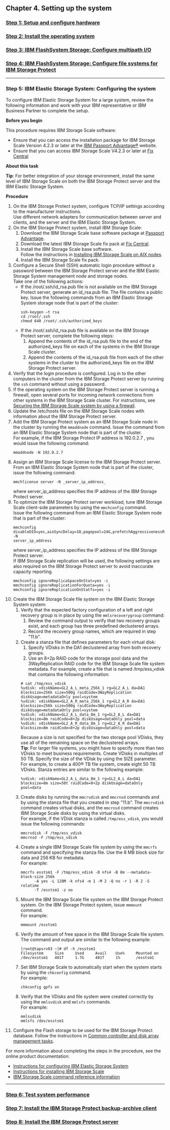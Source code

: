 ## Chapter 4. Setting up the system

### [Step 1: Setup and configure hardware](4.1-step-1-setup-and-configure-hardware.md)
### [Step 2: Install the operating system](4.2-step-2-install-the-operating-system.md)
### [Step 3: IBM FlashSystem Storage: Configure multipath I/O](4.3-step-3-ibm-flashsystem-storage-configure-multipath-io.md)
### [Step 4: IBM FlashSystem Storage: Configure file systems for IBM Storage Protect](4.4-step-4-ibm-flashsystem-storage-configure-file-systems-for-ibm-storage-protect.md)

---

### Step 5: IBM Elastic Storage System: Configuring the system

To configure IBM Elastic Storage System for a large system, review the following information and work with your IBM representative or IBM Business Partner to complete the setup.

**Before you begin**

This procedure requires IBM Storage Scale software:
* Ensure that you can access the installation package for IBM Storage Scale Version 4.2.3 or later at the [IBM Passport Advantage®](http://www.ibm.com/software/passportadvantage/) website.
* Ensure that you can access IBM Storage Scale V4.2.3 or later at [Fix Central](http://www.ibm.com/support/fixcentral)

**About this task**

**Tip**: For better integration of your storage environment, install the same level of IBM Storage Scale on both the IBM Storage Protect server and the IBM Elastic Storage System.

**Procedure**

1. On the IBM Storage Protect system, configure TCP/IP settings according to the manufacturer instructions. </br> Use different network adapters for communication between server and clients, and the server and the IBM Elastic Storage System.
1. On the IBM Storage Protect system, install IBM Storage Scale:
   1. Download the IBM Storage Scale base software package at [Passport Advantage](http://www.ibm.com/software/passportadvantage/).
   1. Download the latest IBM Storage Scale fix pack at [Fix Central](http://www.ibm.com/support/fixcentral).
   1. Install the IBM Storage Scale base software. </br>
      Follow the instructions in [Installing IBM Storage Scale on AIX nodes](https://www.ibm.com/docs/en/storage-scale/5.2.0?topic=installing-storage-scale-aix-nodes).
   1. Install the IBM Storage Scale fix pack.
1. Configure a Secure Shell (SSH) automatic login procedure without a password between the IBM Storage Protect server and the IBM Elastic Storage System management node and storage nodes. </br>Take one of the following actions:
   * If the /root/.ssh/id_rsa.pub file is not available on the IBM Storage Protect server, generate an id_rsa.pub file. The file contains a public key. Issue the following commands from an IBM Elastic Storage System storage node that is part of the cluster:
     ```
     ssh-keygen –t rsa
     cd /root/.ssh
     chmod 640 /root/.ssh/authorized_keys
     ```
   * If the /root/.ssh/id_rsa.pub file is available on the IBM Storage Protect server, complete the following steps:
     1. Append the contents of the id_rsa.pub file to the end of the authorized_keys file on each of the systems in the IBM Storage Scale cluster.
     1. Append the contents of the id_rsa.pub file from each of the other systems in the cluster to the authorized_keys file on the IBM Storage Protect server.
1. Verify that the login procedure is configured. Log in to the other computers in the cluster from the IBM Storage Protect server by running the `ssh` command without using a password.
1. If the operating system on the IBM Storage Protect server is running a firewall, open several ports for incoming network connections from other systems in the IBM Storage Scale cluster. For instructions, see [Securing the IBM Storage Scale system by using a firewall](https://www.ibm.com/docs/en/storage-scale/5.2.0?topic=topics-securing-storage-scale-system-using-firewall).
1. Update the /etc/hosts file on the IBM Storage Scale nodes with information about the IBM Storage Protect server.
1. Add the IBM Storage Protect system as an IBM Storage Scale node in the cluster by running the `mmaddnode` command. Issue the command from an IBM Elastic Storage System node that is part of the cluster. </br>
   For example, if the IBM Storage Protect IP address is 192.0.2.7 , you would issue the following command:
   ```
   mmaddnode -N 192.0.2.7
   ```
1. Assign an IBM Storage Scale license to the IBM Storage Protect server. From an IBM Elastic Storage System node that is part of the cluster, issue the following command:
   ```
   mmchlicense server -N _server_ip_address_
   ```
   where server_ip_address specifies the IP address of the IBM Storage Protect server. </br>
1. To optimize the IBM Storage Protect server workload, tune IBM Storage Scale client-side parameters by using the `mmchconfig` command. </br>
   Issue the following command from an IBM Elastic Storage System node that is part of the cluster:
   ```
   mmchconfig disableDIO=yes,aioSyncDelay=10,pagepool=24G,prefetchAggressivenessRead=0 -N
   server_ip_address
   ```
   where server_ip_address specifies the IP address of the IBM Storage Protect server. </br>
   If IBM Storage Scale replication will be used, the following settings are also required on the IBM Storage Protect server to avoid inaccurate capacity reporting.
   ```
   mmchconfig ignoreReplicaSpaceOnStat=yes -i
   mmchconfig ignoreReplicationForQuota=yes -i
   mmchconfig ignoreReplicationOnStatfs=yes -i
   ```
1. Create the IBM Storage Scale file system on the IBM Elastic Storage System system:
   1. Verify that the expected factory configuration of a left and right recovery group is in place by using the `mmlsrecoverygroup` command:
      1. Review the command output to verify that two recovery groups exist, and each group has three predefined declustered arrays.
      1. Record the recovery group names, which are required in step "11.b".
   1. Create a stanza file that defines parameters for each virtual disk:
      1. Specify VDisks in the DA1 declustered array from both recovery groups.
      1. Use an 8+2p RAID code for the storage pool data and the 3WayReplication RAID code for the IBM Storage Scale file system metadata.
      For example, create a file that is named /tmp/ess_vdisk that contains the following information:
      ```
      # cat /tmp/ess_vdisk
      %vdisk: vdiskName=GL2_A_L_meta_256k_1 rg=GL2_A_L da=DA1 blocksize=256k size=500g raidCode=3WayReplication diskUsage=metadataOnly pool=system
      %vdisk: vdiskName=GL2_A_R_meta_256k_1 rg=GL2_A_R da=DA1 blocksize=256k size=500g raidCode=3WayReplication diskUsage=metadataOnly pool=system
      %vdisk: vdiskName=GL2_A_L_data_8m_1 rg=GL2_A_L da=DA1 blocksize=8m raidCode=8+2p diskUsage=dataOnly pool=data
      %vdisk: vdiskName=GL2_A_R_data_8m_1 rg=GL2_A_R da=DA1 blocksize=8m raidCode=8+2p diskUsage=dataOnly pool=data
      ```
      Because a size is not specified for the two storage pool VDisks, they use all of the remaining space on the declustered arrays. </br>
      **Tip**: For larger file systems, you might have to specify more than two VDisks to meet business requirements. Create VDisks in multiples of 50 TB. Specify the size of the VDisk by using the SIZE parameter. For example, to create a 400® TB file system, create eight 50 TB VDisks. Stanza entries are similar to the following example:
      ```
      %vdisk: vdiskName=GL2_A_L_data_8m_1 rg=GL2_A_L da=DA1 blocksize=8m size=50t raidCode=8+2p diskUsage=dataOnly pool=data
      ```
   1. Create disks by running the `mmcrvdisk` and `mmcrnsd` commands and by using the stanza file that you created in step "11.b". The `mmcrvdisk` command creates virtual disks, and the `mmcrnsd` command creates IBM Storage Scale disks by using the virtual disks. <br> For example, if the VDisk stanza is called `/tmp/ess_vdisk`, you would issue the following commands:
      ```
      mmcrvdisk -F /tmp/ess_vdisk
      mmcrnsd -F /tmp/ess_vdisk
      ```
   1. Create a single IBM Storage Scale file system by using the `mmcrfs` command and specifying the stanza file. Use the 8 MB block size for data and 256 KB for metadata. </br>For example:
      ```
      mmcrfs esstsm1 -F /tmp/ess_vdisk -D nfs4 -B 8m --metadata-block-size 256k
            -A yes -L 128M -k nfs4 -m 1 -M 2 -Q no -r 1 -R 2 -S relatime
            -T /esstsm1 -z no
      ```
   1. Mount the IBM Storage Scale file system on the IBM Storage Protect system. On the IBM Storage Protect system, issue `mmmount` command. </br> For example:
      ```
      mmmount /esstsm1
      ```
   1. Verify the amount of free space in the IBM Storage Scale file system. The command and output are similar to the following example:
      ```
      [root@tapsrv03 ~]# df -h /esstsm1
      Filesystem     Size     Used     Avail    Use%     Mounted on
      /dev/esstsm1   401T     1.7G     401T     1%       /esstsm1
      ```
   1. Set IBM Storage Scale to automatically start when the system starts by using the `chkconfig` command. </br>For example:
      ```
      chkconfig gpfs on
      ```
   1. Verify that the VDisks and file system were created correctly by using the `mmlsvdisk` and `mmlsfs` commands. </br>For example:
      ```
      mmlsvdisk
      mmlsfs /dev/esstsm1
      ```
1. Configure the Flash storage to be used for the IBM Storage Protect database. Follow the instructions in [Common controller and disk array management tasks](https://www.ibm.com/docs/en/power9/0009-ESS?topic=tasks-using-disk-array-manager).

For more information about completing the steps in the procedure, see the online product documentation:
* [Instructions for configuring IBM Elastic Storage System](https://www.ibm.com/docs/en/power9?topic=elastic-storage-server)
* [Instructions for installing IBM Storage Scale](https://www.ibm.com/docs/en/storage-scale/5.2.0?topic=installing)
* [IBM Storage Scale command reference information](https://www.ibm.com/docs/en/storage-scale/5.2.0?topic=command-reference)

---

### [Step 6: Test system performance](4.6-step-6-test-system-performance.md)
### [Step 7: Install the IBM Storage Protect backup-archive client](4.7-step-7-install-the-ibm-storage-protect-backup-archive-client.md)
### [Step 8: Install the IBM Storage Protect server](4.8-step-8-install-the-ibm-storage-protect-server.md)
